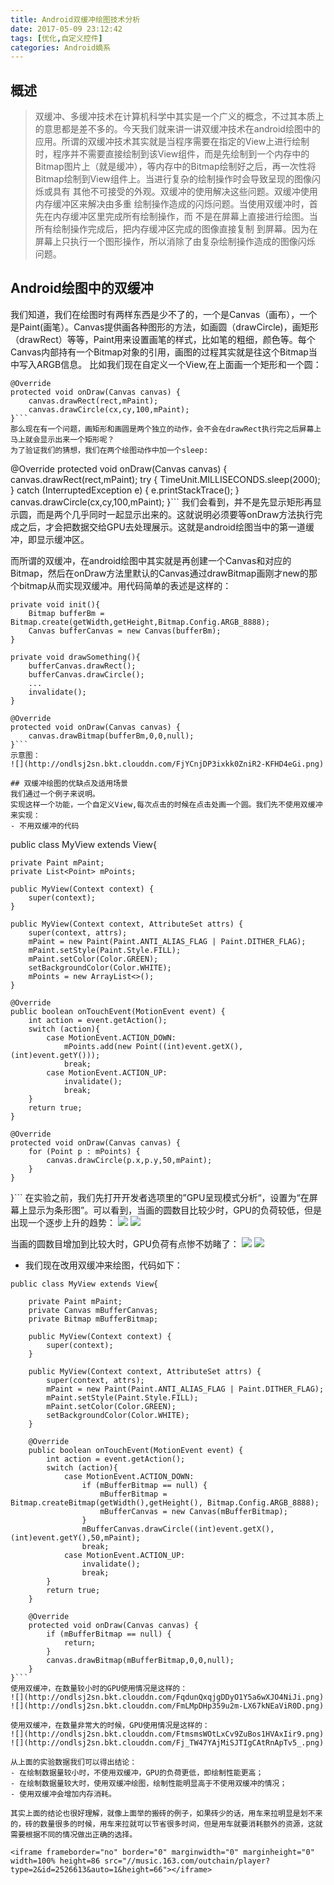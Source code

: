 ```yaml
---
title: Android双缓冲绘图技术分析
date: 2017-05-09 23:12:42
tags: [优化,自定义控件]
categories: Android嫡系
---
```

## 概述
>双缓冲、多缓冲技术在计算机科学中其实是一个广义的概念，不过其本质上的意思都是差不多的。今天我们就来讲一讲双缓冲技术在android绘图中的应用。所谓的双缓冲技术其实就是当程序需要在指定的View上进行绘制时，程序并不需要直接绘制到该View组件，而是先绘制到一个内存中的Bitmap图片上（就是缓冲），等内存中的Bitmap绘制好之后，再一次性将Bitmap绘制到View组件上。当进行复杂的绘制操作时会导致呈现的图像闪烁或具有 其他不可接受的外观。双缓冲的使用解决这些问题。双缓冲使用内存缓冲区来解决由多重 绘制操作造成的闪烁问题。当使用双缓冲时，首先在内存缓冲区里完成所有绘制操作，而 不是在屏幕上直接进行绘图。当所有绘制操作完成后，把内存缓冲区完成的图像直接复制 到屏幕。因为在屏幕上只执行一个图形操作，所以消除了由复杂绘制操作造成的图像闪烁 问题。

<!--more-->
## Android绘图中的双缓冲
我们知道，我们在绘图时有两样东西是少不了的，一个是Canvas（画布），一个是Paint(画笔）。Canvas提供画各种图形的方法，如画圆（drawCircle)，画矩形（drawRect）等等，Paint用来设置画笔的样式，比如笔的粗细，颜色等。每个Canvas内部持有一个Bitmap对象的引用，画图的过程其实就是往这个Bitmap当中写入ARGB信息。
比如我们现在自定义一个View,在上面画一个矩形和一个圆：
```
@Override
protected void onDraw(Canvas canvas) {
	canvas.drawRect(rect,mPaint);
	canvas.drawCircle(cx,cy,100,mPaint);
}```
那么现在有一个问题，画矩形和画圆是两个独立的动作，会不会在drawRect执行完之后屏幕上马上就会显示出来一个矩形呢？
为了验证我们的猜想，我们在两个绘图动作中加一个sleep:
```
@Override
protected void onDraw(Canvas canvas) {
	canvas.drawRect(rect,mPaint);
	try {
	TimeUnit.MILLISECONDS.sleep(2000);
	} catch (InterruptedException e) {
	e.printStackTrace();
	}
	canvas.drawCircle(cx,cy,100,mPaint);
}```
我们会看到，并不是先显示矩形再显示圆，而是两个几乎同时一起显示出来的。这就说明必须要等onDraw方法执行完成之后，才会把数据交给GPU去处理展示。这就是android绘图当中的第一道缓冲，即显示缓冲区。

而所谓的双缓冲，在android绘图中其实就是再创建一个Canvas和对应的Bitmap，然后在onDraw方法里默认的Canvas通过drawBitmap画刚才new的那个bitmap从而实现双缓冲。用代码简单的表述是这样的：
```
private void init(){
    Bitmap bufferBm = Bitmap.create(getWidth,getHeight,Bitmap.Config.ARGB_8888);
    Canvas bufferCanvas = new Canvas(bufferBm);
}

private void drawSomething(){
    bufferCanvas.drawRect();
    bufferCanvas.drawCircle();
    ...
    invalidate();
}

@Override
protected void onDraw(Canvas canvas) {
    canvas.drawBitmap(bufferBm,0,0,null);
}```
示意图：
![](http://ondlsj2sn.bkt.clouddn.com/FjYCnjDP3ixkk0ZniR2-KFHD4eGi.png)

## 双缓冲绘图的优缺点及适用场景
我们通过一个例子来说明。
实现这样一个功能，一个自定义View,每次点击的时候在点击处画一个圆。我们先不使用双缓冲来实现：
- 不用双缓冲的代码
```
public class MyView extends View{

    private Paint mPaint;
    private List<Point> mPoints;

    public MyView(Context context) {
        super(context);
    }

    public MyView(Context context, AttributeSet attrs) {
        super(context, attrs);
        mPaint = new Paint(Paint.ANTI_ALIAS_FLAG | Paint.DITHER_FLAG);
        mPaint.setStyle(Paint.Style.FILL);
        mPaint.setColor(Color.GREEN);
        setBackgroundColor(Color.WHITE);
        mPoints = new ArrayList<>();
    }

    @Override
    public boolean onTouchEvent(MotionEvent event) {
        int action = event.getAction();
        switch (action){
            case MotionEvent.ACTION_DOWN:
                mPoints.add(new Point((int)event.getX(),(int)event.getY()));
                break;
            case MotionEvent.ACTION_UP:
                invalidate();
                break;
        }
        return true;
    }

    @Override
    protected void onDraw(Canvas canvas) {
        for (Point p : mPoints) {
            canvas.drawCircle(p.x,p.y,50,mPaint);
        }
    }
}```
在实验之前，我们先打开开发者选项里的”GPU呈现模式分析“，设置为“在屏幕上显示为条形图”。可以看到，当画的圆数目比较少时，GPU的负荷较低，但是出现一个逐步上升的趋势：
![](http://ondlsj2sn.bkt.clouddn.com/FqUK07_35kXMCMkICr4rhu2YQIvD.png)
![](http://ondlsj2sn.bkt.clouddn.com/FkxoIY31BZ0xVhm9r1GZXOf66qKg.png)

当画的圆数目增加到比较大时，GPU负荷有点惨不妨睹了：
![](http://ondlsj2sn.bkt.clouddn.com/Ft4kjiraYoIF9GysLMRPNYFpNdrc.png)
![](http://ondlsj2sn.bkt.clouddn.com/Fgthd-vIMt0Lbc_jdyx8sJxuPhcD.png)

- 我们现在改用双缓冲来绘图，代码如下：
```
public class MyView extends View{

    private Paint mPaint;
    private Canvas mBufferCanvas;
    private Bitmap mBufferBitmap;

    public MyView(Context context) {
        super(context);
    }

    public MyView(Context context, AttributeSet attrs) {
        super(context, attrs);
        mPaint = new Paint(Paint.ANTI_ALIAS_FLAG | Paint.DITHER_FLAG);
        mPaint.setStyle(Paint.Style.FILL);
        mPaint.setColor(Color.GREEN);
        setBackgroundColor(Color.WHITE);
    }

    @Override
    public boolean onTouchEvent(MotionEvent event) {
        int action = event.getAction();
        switch (action){
            case MotionEvent.ACTION_DOWN:
                if (mBufferBitmap == null) {
                    mBufferBitmap = Bitmap.createBitmap(getWidth(),getHeight(), Bitmap.Config.ARGB_8888);
                    mBufferCanvas = new Canvas(mBufferBitmap);
                }
                mBufferCanvas.drawCircle((int)event.getX(),(int)event.getY(),50,mPaint);
                break;
            case MotionEvent.ACTION_UP:
                invalidate();
                break;
        }
        return true;
    }

    @Override
    protected void onDraw(Canvas canvas) {
        if (mBufferBitmap == null) {
            return;
        }
        canvas.drawBitmap(mBufferBitmap,0,0,null);
    }
}```
使用双缓冲，在数量较小时的GPU使用情况是这样的：
![](http://ondlsj2sn.bkt.clouddn.com/FqdunQxqjgDDyO1Y5a6wXJO4NiJi.png)
![](http://ondlsj2sn.bkt.clouddn.com/FmLMpDHp359u2m-LX67kNEaViR0D.png)

使用双缓冲，在数量非常大的时候，GPU使用情况是这样的：
![](http://ondlsj2sn.bkt.clouddn.com/FtmsmsWOtLxCv9ZuBos1HVAxIir9.png)
![](http://ondlsj2sn.bkt.clouddn.com/Fj_TW47YAjMiSJTIgCAtRnApTv5_.png)

从上面的实验数据我们可以得出结论：
- 在绘制数据量较小时，不使用双缓冲，GPU的负荷更低，即绘制性能更高；
- 在绘制数据量较大时，使用双缓冲绘图，绘制性能明显高于不使用双缓冲的情况；
- 使用双缓冲会增加内存消耗。

其实上面的结论也很好理解，就像上面举的搬砖的例子，如果砖少的话，用车来拉明显是划不来的，砖的数量很多的时候，用车来拉就可以节省很多时间，但是用车就要消耗额外的资源，这就需要根据不同的情况做出正确的选择。

<iframe frameborder="no" border="0" marginwidth="0" marginheight="0" width=100% height=86 src="//music.163.com/outchain/player?type=2&id=2526613&auto=1&height=66"></iframe>















